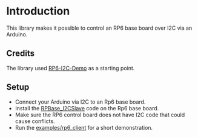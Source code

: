 # Introduction

This library makes it possible to control an RP6 base board over I2C via an Arduino.

## Credits

The library used [RP6-I2C-Demo](https://github.com/christiankarsch/RP6-I2C-Demo) as a starting point.

## Setup

+ Connect your Arduino via I2C to an Rp6 base board.
+ Install the [RPBase_I2CSlave](https://github.com/b3nzchr3ur/rp6/tree/master/RP6Examples_20120725f/RP6BASE_EXAMPLES/RP6Base_I2CSlave) code on the Rp6 base board.
+ Make sure the RP6 control board does not have I2C code that could cause conflicts.
+ Run the [examples/rp6_client](examples/rp6_client) for a short demonstration.

